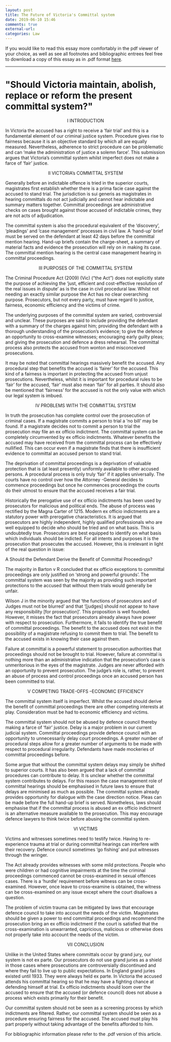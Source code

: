 ```yaml
---
layout: post
title: The Future of Victoria's Committal system
date: 2019-06-10 15:46
comments: true
external-url:
categories: Law
---
```


If you would like to read this essay more comfortably in the pdf viewer of your choice, as well as see all footnotes and bibliographic entrees feel free to download a copy of this essay as in .pdf format [here](https://zh.scribd.com/document/412829758/The-Future-of-Victoria-s-Committal-System "Full text version").

----

#  "Should Victoria maintain, abolish, replace or reform the present committal system?" #

<p style="text-align: center;"> I INTRODUCTION <p>

In Victoria the accused has a right to receive a ‘fair trial’ and this is a fundamental element of our criminal justice system.  Procedure gives rise to fairness because it is an objective standard by which all are equally measured. Nevertheless, adherence to strict procedure can be problematic and can ‘make the administration of justice a solemn farce’.  This submission argues that Victoria’s committal system whilst imperfect does not make a farce of ‘fair’ justice.

<p style="text-align: center;"> II VICTORIA’s COMMITTAL SYSTEM <p>

Generally before an indictable offence is tried in the superior courts, magistrates first establish whether there is a prima facie case against the accused to stand trial.   The jurisdiction is sui generis as magistrates in hearing committals do not act judicially and cannot hear indictable and summary matters together.  Committal proceedings are administrative checks on cases brought against those accused of indictable crimes, they are not acts of adjudication.  

The committal system is also the procedural equivalent of the ‘discovery’, ‘pleadings’ and ‘case management’ processes in civil law. A ‘hand-up’ brief must be served on the defendant at least 42 days before the committal mention hearing.  Hand-up briefs contain the charge-sheet, a summary of material facts and evidence the prosecution will rely on in making its case.  The committal mention hearing is the central case management hearing in committal proceedings.

<p style="text-align: center;"> III PURPOSES OF THE COMMITTAL SYSTEM <p>

The Criminal Procedure Act (2009) (Vic) (“the Act”) does not explicitly state the purpose of achieving the ‘just, efficient and cost-effective resolution of the real issues in dispute’ as is the case in civil procedural law.  Whilst not needing an exactly similar purpose the Act has no clear overarching purpose. Prosecutors, but not every party, must have regard to justice, fairness, economic efficiency and the victims of crime.

The underlying purposes of the committal system are varied, controversial and unclear. These purposes are said to include providing the defendant with a summary of the charges against him;  providing the defendant with a thorough understanding of the prosecution’s evidence;  to give the defence an opportunity to cross-examine witnesses;  encouraging early guilty pleas;  and giving the prosecution and defence a dress rehearsal.   The committal process also protects the accused from wonton and misconceived prosecutions.

It may be noted that committal hearings massively benefit the accused. Any procedural step that benefits the accused is ‘fairer’ for the accused. This kind of a fairness is important in protecting the accused from unjust prosecutions. Nevertheless, whilst it is important for procedural rules to be ‘fair’ for the accused, ‘fair’ must also mean ‘fair’ for all parties. It should also be mentioned that ‘fairness’ for the accused is not the only value with which our legal system is imbued.

<p style="text-align: center;"> IV PROBLEMS WITH THE COMMITTAL SYSTEM <p>

In truth the prosecution has complete control over the prosecution of criminal cases. If a magistrate commits a person to trial a ‘no bill’ may be found.  If a magistrate decides not to commit a person to trial the prosecution may file an ex officio indictment.  The committal system can be completely circumvented by ex officio indictments.  Whatever benefits the accused may have received from the committal process can be effectively nullified. This can occur even if a magistrate finds that there is insufficient evidence to committal an accused person to stand trial.  

The deprivation of committal proceedings is a deprivation of valuable protection that is (at least presently) uniformly available to other accused persons.  A procedural process is only truly ‘fair’ if it applies universally. The courts have no control over how the Attorney -General decides to commence proceedings but once he commences proceedings the courts do their utmost to ensure that the accused receives a fair trial.  

Historically the prerogative use of ex officio indictments has been used by prosecutors for malicious and political ends.  The abuse of process was rectified by the Magna Carter of 1215.  Modern ex officio indictments are a statutory power with prerogative characteristics.  It is argued that prosecutors are highly independent, highly qualified professionals who are well equipped to decide who should be tried and on what basis.  This is undoubtedly true. Prosecutors are best equipped to identify on what basis which individuals should be indicted. For all intents and purposes it is the prosecution that prosecutes the accused. However, this is irrelevant in light of the real question in issue:

A Should the Defendant Derive the Benefit of Committal Proceedings?

The majority in Barton v R concluded that ex officio exceptions to committal proceedings are only justified on ‘strong and powerful grounds’.  The committal system was seen by the majority as providing such important protections to the accused that without them trials would generally be unfair.

Wilson J in the minority argued that ‘the functions of prosecutors and of Judges must not be blurred’ and that ‘[judges] should not appear to have any responsibility [for prosecution]’.  This proposition is well founded. However, it misses the fact that prosecutors already always have power with respect to prosecution. Furthermore, it fails to identify the true benefit of committal proceedings. The benefit to the accused does not exist in the possibility of a magistrate refusing to commit them to trial. The benefit to the accused exists in knowing their case against them.

Failure at committal is a powerful statement to prosecution authorities that proceedings should not be brought to trial. However, failure at committal is nothing more than an administrative indication that the prosecution’s case is unmeritorious in the eyes of the magistrate. Judges are never afforded with an opportunity to prevent prosecution.  The judge’s role is, rather, to prevent an abuse of process and control proceedings once an accused person has been committed to trial.  

<p style="text-align: center;">  V COMPETING TRADE-OFFS –ECONOMIC EFFICIENCY <p>

The committal system itself is imperfect. Whilst the accused should derive the benefit of committal proceedings there are other competing interests at play. Consideration must be had to economic efficiency and victims.

The committal system should not be abused by defence council thereby making a farce of ‘fair’ justice. Delay is a major problem in our current judicial system.  Committal proceedings provide defence council with an opportunity to unnecessarily delay court proceedings.  A greater number of procedural steps allow for a greater number of arguments to be made with respect to procedural irregularity. Defendants have made mockeries of committal proceedings before.   

Some argue that without the committal system delays may simply be shifted to superior courts.  It has also been argued that a lack of committal procedures can contribute to delay.  It is unclear whether the committal system contributes to delays. For this reason the case management role of committal hearings should be emphasised in future laws to ensure that delays are minimised as much as possible. The committal system already provides opportunity for dialogue with the case direction notice.  Pleas can be made before the full hand-up brief is served.  Nonetheless, laws should emphasise that if the committal process is abused an ex officio indictment is an alternative measure available to the prosecution. This may encourage defence lawyers to think twice before abusing the committal system.

<p style="text-align: center;"> VI VICTIMS <p>

Victims and witnesses sometimes need to testify twice.  Having to re-experience trauma at trial or during committal hearings can interfere with their recovery. Defence council sometimes ‘go fishing’ and put witnesses through the wringer.  

The Act already provides witnesses with some mild protections. People who were children or had cognitive impairments at the time the criminal proceedings commenced cannot be cross-examined in sexual offences cases.  There is a ‘hurdle’ requirement before witness can be cross-examined.  However, once leave to cross-examine is obtained, the witness can be cross-examined on any issue except where the court disallows a question.

The problem of victim trauma can be mitigated by laws that encourage defence council to take into account the needs of the victim. Magistrates should be given a power to end committal proceedings and recommend the prosecution bring an ex officio indictment if the court is satisfied that the cross-examination is unwarranted, capricious, malicious or otherwise does not properly take into account the needs of the victim.

<p style="text-align: center;"> VII CONCLUSION <p>
Unlike in the United States where committals occur by grand jury, our system is not ex parte. Our prosecutors do not use grand juries as a shield in those cases where prosecutions are controversially discontinued and where they fail to live up to public expectations.   In England grand juries existed until 1933.  They were always held ex parte.  In Victoria the accused attends his committal hearing so that he may have a fighting chance at defending himself at trial. Ex officio indictments should loom over the accused to ensure that the accused (or defence council) does not abuse a process which exists primarily for their benefit.

Our committal system should not be seen as a screening process by which indictments are filtered. Rather, our committal system should be seen as a procedure ensuring fairness for the accused. The accused must play his part properly without taking advantage of the benefits afforded to him.

For bibliographic information please refer to the .pdf version of this article.
